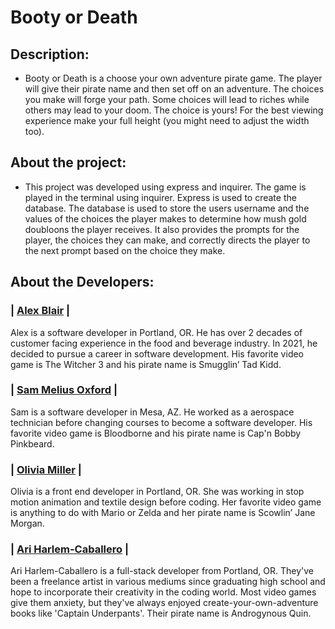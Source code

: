 # Booty or Death

## Description:
- Booty or Death is a choose your own adventure pirate game. The player will give their pirate name and then set off on an adventure. The choices you make will forge your path. Some choices will lead to riches while others may lead to your doom. The choice is yours! For the best viewing experience make your full height (you might need to adjust the width too).

## About the project:

- This project was developed using express and inquirer. The game is played in the terminal using inquirer. Express is used to create the database. The database is used to store the users username and the values of the choices the player makes to determine how mush gold doubloons the player receives. It also provides the prompts for the player, the choices they can make, and correctly directs the player to the next prompt based on the choice they make.

## About the Developers:

### | [Alex Blair](https://github.com/alex-i-blair) |

Alex is a software developer in Portland, OR. He has over 2 decades of customer facing experience in the food and beverage industry. In 2021, he decided to pursue a career in software development. His favorite video game is The Witcher 3 and his pirate name is Smugglin’ Tad Kidd.

### | [Sam Melius Oxford](https://github.com/Sam-Melius) |

Sam is a software developer in Mesa, AZ. He worked as a aerospace technician before changing courses to become a software developer. His favorite video game is Bloodborne and his pirate name is Cap'n Bobby Pinkbeard.

### | [Olivia Miller](https://github.com/oliviaamiller) |

Olivia is a front end developer in Portland, OR. She was working in stop motion animation and textile design before coding. Her favorite video game is anything to do with Mario or Zelda and her pirate name is
Scowlin’ Jane Morgan.

### | [Ari Harlem-Caballero](https://github.com/ari-harlem-caballero) |

Ari Harlem-Caballero is a full-stack developer from Portland, OR. They've been a freelance artist in various mediums since graduating high school and hope to incorporate their creativity in the coding world. Most video games give them anxiety, but they've always enjoyed create-your-own-adventure books like 'Captain Underpants'. Their pirate name is Androgynous Quin.
